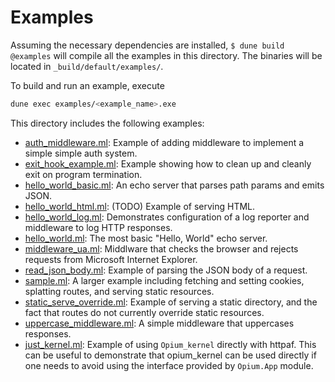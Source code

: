 Examples
========

Assuming the necessary dependencies are installed, `$ dune build @examples` will
compile all the examples in this directory. The binaries will be located in
`_build/default/examples/`.

To build and run an example, execute

``` sh
dune exec examples/<example_name>.exe
```

This directory includes the following examples:

- [auth_middleware.ml](auth_middleware.ml): Example of adding middleware to
  implement a simple simple auth system.
- [exit_hook_example.ml](exit_hook_example.ml): Example showing how to clean up
  and cleanly exit on program termination.
- [hello_world_basic.ml](hello_world_basic.ml): An echo server that parses path
  params and emits JSON.
- [hello_world_html.ml](hello_world_html.ml): (TODO) Example of serving HTML.
- [hello_world_log.ml](hello_world_log.ml): Demonstrates configuration of a log
  reporter and middleware to log HTTP responses.
- [hello_world.ml](hello_world.ml): The most basic "Hello, World" echo server.
- [middleware_ua.ml](middleware_ua.ml): Middlware that checks the browser and
  rejects requests from Microsoft Internet Explorer.
- [read_json_body.ml](read_json_body.ml): Example of parsing the JSON body of a
  request.
- [sample.ml](sample.ml): A larger example including fetching and setting
  cookies, splatting routes, and serving static resources.
- [static_serve_override.ml](static_serve_override.ml): Example of serving a
  static directory, and the fact that routes do not currently override static
  resources.
- [uppercase_middleware.ml](uppercase_middleware.ml): A simple middleware that
  uppercases responses.
- [just_kernel.ml](just_kernel.ml): Example of using `Opium_kernel` directly with httpaf.
  This can be useful to demonstrate that opium_kernel can be used directly if one needs
  to avoid using the interface provided by `Opium.App` module.

